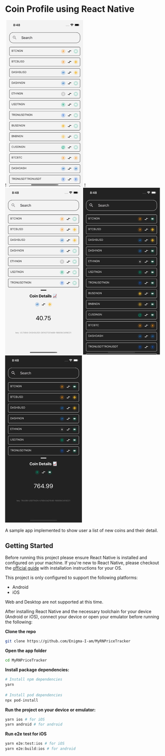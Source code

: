 # Coin Profile using React Native

!<img src="./screenshots/rn_01.png" width="250"/>
!<img src="./screenshots/rn_02.png" width="250"/>
<img src="./screenshots/rn_03.png" width="250"/>
<img src="./screenshots/rn_04.png" width="250"/>

A sample app implemented to show user a list of new coins and their detail.

## Getting Started

Before running this project please ensure React Native is installed and configured on your machine. If you're new to React Native, please checkout the [official guide](https://reactnative.dev/docs/environment-setup) with installation instructions for your OS.

This project is only configured to support the following platforms:

- Android
- iOS

Web and Desktop are not supported at this time.

After installing React Native and the necessary toolchain for your device (Android or iOS), connect your device or open your emulator before running the following:

**Clone the repo**

```bash
git clone https://github.com/Enigma-I-am/MyRNPriceTracker
```

**Open the app folder**

```bash
cd MyRNPriceTracker
```

**Install package dependencies:**

```bash
# Install npm dependencies
yarn

# Install pod dependencies
npx pod-install
```

**Run the project on your device or emulator:**

```bash
yarn ios # for iOS
yarn android # for android
```

**Run e2e test for iOS**

```bash
yarn e2e:test:ios # for iOS
yarn e2e:build:ios # for android
```
